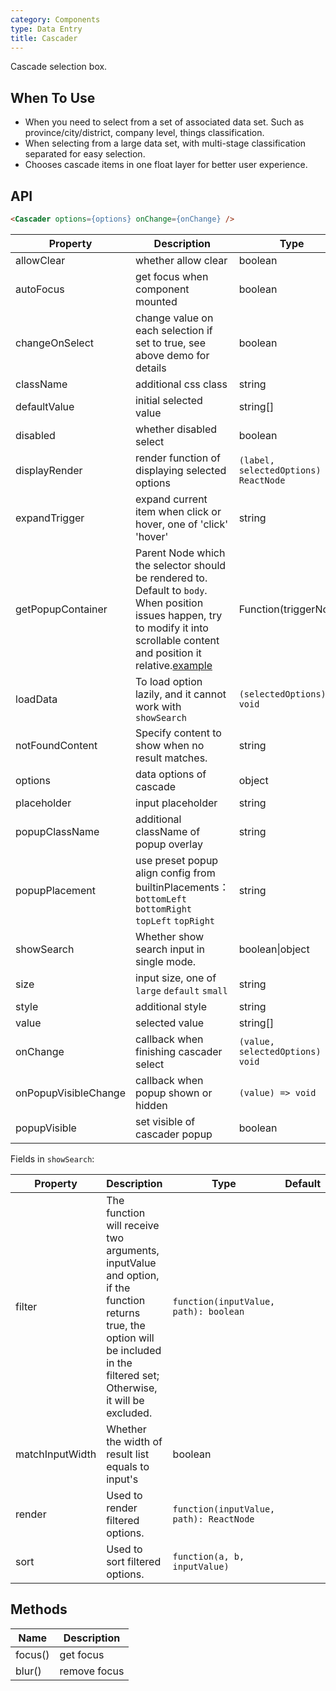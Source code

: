 ```yaml
---
category: Components
type: Data Entry
title: Cascader
---
```


Cascade selection box.

## When To Use

- When you need to select from a set of associated data set. Such as province/city/district, company level, things classification.
- When selecting from a large data set, with multi-stage classification separated for easy selection.
- Chooses cascade items in one float layer for better user experience.

## API

```html
<Cascader options={options} onChange={onChange} />
```

| Property | Description | Type | Default |
| -------- | ----------- | ---- | ------- |
| allowClear | whether allow clear | boolean | true |
| autoFocus | get focus when component mounted | boolean | false |
| changeOnSelect | change value on each selection if set to true, see above demo for details | boolean | false |
| className | additional css class | string | - |
| defaultValue | initial selected value | string\[] | \[] |
| disabled | whether disabled select | boolean | false |
| displayRender | render function of displaying selected options | `(label, selectedOptions) => ReactNode` | `label => label.join(' / ')` |
| expandTrigger | expand current item when click or hover, one of 'click' 'hover' | string | 'click' |
| getPopupContainer | Parent Node which the selector should be rendered to. Default to `body`. When position issues happen, try to modify it into scrollable content and position it relative.[example](https://codepen.io/afc163/pen/zEjNOy?editors=0010) | Function(triggerNode) | () => document.body |
| loadData | To load option lazily, and it cannot work with `showSearch` | `(selectedOptions) => void` | - |
| notFoundContent | Specify content to show when no result matches. | string | 'Not Found' |
| options | data options of cascade | object | - |
| placeholder | input placeholder | string | 'Please select' |
| popupClassName | additional className of popup overlay | string | - |
| popupPlacement | use preset popup align config from builtinPlacements：`bottomLeft` `bottomRight` `topLeft` `topRight` | string | `bottomLeft` |
| showSearch | Whether show search input in single mode. | boolean\|object | false |
| size | input size, one of `large` `default` `small` | string | `default` |
| style | additional style | string | - |
| value | selected value | string\[] | - |
| onChange | callback when finishing cascader select | `(value, selectedOptions) => void` | - |
| onPopupVisibleChange | callback when popup shown or hidden | `(value) => void` | - |
| popupVisible | set visible of cascader popup | boolean | - |

Fields in `showSearch`:

| Property | Description | Type | Default |
| -------- | ----------- | ---- | ------- |
| filter | The function will receive two arguments, inputValue and option, if the function returns true, the option will be included in the filtered set; Otherwise, it will be excluded. | `function(inputValue, path): boolean` |  |
| matchInputWidth | Whether the width of result list equals to input's | boolean |  |
| render | Used to render filtered options. | `function(inputValue, path): ReactNode` |  |
| sort | Used to sort filtered options. | `function(a, b, inputValue)` |  |

## Methods

| Name | Description |
| ---- | ----------- |
| focus() | get focus |
| blur() | remove focus |

<style>
.wmstool-cascader-picker {
  width: 300px;
}
</style>
